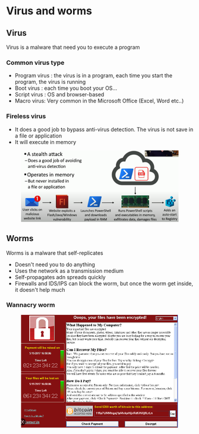 # Virus and worms

## Virus

Virus is a malware that need you to execute a program

### Common virus type

* Program virus : the virus is in a program, each time you start the program, the virus is running
* Boot virus : each time you boot your OS...
* Script virus : OS and browser-based
* Macro virus: Very common in the Microsoft Office (Excel, Word etc..)&#x20;

### Fireless virus

* It does a good job to bypass anti-virus detection. The virus is not save in a file or application
* It will execute in memory

<figure><img src="../../.gitbook/assets/image (6).png" alt=""><figcaption></figcaption></figure>

## Worms

Worms is a malware that self-replicates

* Doesn't need you to do anything
* Uses the network as a transmission medium
* Self-propagates adn spreads quickly
* Firewalls and IDS/IPS can block the worm, but once the worm get inside, it doesn't help much

### Wannacry worm

<figure><img src="../../.gitbook/assets/image.png" alt=""><figcaption></figcaption></figure>
